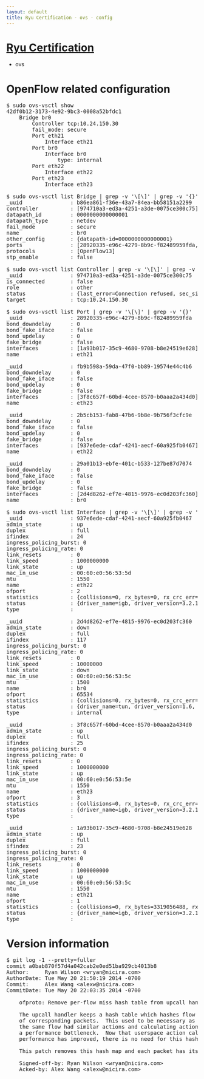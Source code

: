 ```yaml
---
layout: default
title: Ryu Certification - ovs - config
---
```

# [Ryu Certification](http://osrg.github.io/ryu/certification.html)
* ovs 

# OpenFlow related configuration
<pre>
$ sudo ovs-vsctl show
42df0b12-3173-4e92-9bc3-0008a52bfdc1
    Bridge br0
        Controller tcp:10.24.150.30
        fail_mode: secure
        Port eth21
            Interface eth21
        Port br0
            Interface br0
                type: internal
        Port eth22
            Interface eth22
        Port eth23
            Interface eth23

$ sudo ovs-vsctl list Bridge | grep -v '\[\]' | grep -v '{}'
_uuid               : b86ea861-f36e-43a7-84ea-bb58151a2299
controller          : [974710a3-ed3a-4251-a3de-0075ce300c75]
datapath_id         : 0000000000000001
datapath_type       : netdev
fail_mode           : secure
name                : br0
other_config        : {datapath-id=0000000000000001}
ports               : [28920335-e96c-4279-8b9c-f82489959fda, 29a01b13-ebfe-401c-b533-127be87d7074, 2b5cb153-fab8-47b6-9b8e-9b756f3cfc9e, fb9b598a-59da-47f0-bb89-19574e44c4b6]
protocols           : [OpenFlow13]
stp_enable          : false

$ sudo ovs-vsctl list Controller | grep -v '\[\]' | grep -v '{}'
_uuid               : 974710a3-ed3a-4251-a3de-0075ce300c75
is_connected        : false
role                : other
status              : {last_error=Connection refused, sec_since_connect=567, sec_since_disconnect=1, state=BACKOFF}
target              : tcp:10.24.150.30

$ sudo ovs-vsctl list Port | grep -v '\[\]' | grep -v '{}'
_uuid               : 28920335-e96c-4279-8b9c-f82489959fda
bond_downdelay      : 0
bond_fake_iface     : false
bond_updelay        : 0
fake_bridge         : false
interfaces          : [1a93b017-35c9-4680-9708-b8e24519e628]
name                : eth21

_uuid               : fb9b598a-59da-47f0-bb89-19574e44c4b6
bond_downdelay      : 0
bond_fake_iface     : false
bond_updelay        : 0
fake_bridge         : false
interfaces          : [3f8c657f-60bd-4cee-8570-b0aaa2a434d0]
name                : eth23

_uuid               : 2b5cb153-fab8-47b6-9b8e-9b756f3cfc9e
bond_downdelay      : 0
bond_fake_iface     : false
bond_updelay        : 0
fake_bridge         : false
interfaces          : [937e6ede-cdaf-4241-aecf-60a925fb0467]
name                : eth22

_uuid               : 29a01b13-ebfe-401c-b533-127be87d7074
bond_downdelay      : 0
bond_fake_iface     : false
bond_updelay        : 0
fake_bridge         : false
interfaces          : [2d4d8262-ef7e-4815-9976-ec0d203fc360]
name                : br0

$ sudo ovs-vsctl list Interface | grep -v '\[\]' | grep -v '{}'
_uuid               : 937e6ede-cdaf-4241-aecf-60a925fb0467
admin_state         : up
duplex              : full
ifindex             : 24
ingress_policing_burst: 0
ingress_policing_rate: 0
link_resets         : 0
link_speed          : 1000000000
link_state          : up
mac_in_use          : 00:60:e0:56:53:5d
mtu                 : 1550
name                : eth22
ofport              : 2
statistics          : {collisions=0, rx_bytes=0, rx_crc_err=0, rx_dropped=0, rx_errors=0, rx_frame_err=0, rx_over_err=0, rx_packets=0, tx_bytes=1311898804, tx_dropped=0, tx_errors=0, tx_packets=878126}
status              : {driver_name=igb, driver_version=3.2.10-k, firmware_version=2.10-9}
type                : 

_uuid               : 2d4d8262-ef7e-4815-9976-ec0d203fc360
admin_state         : down
duplex              : full
ifindex             : 117
ingress_policing_burst: 0
ingress_policing_rate: 0
link_resets         : 0
link_speed          : 10000000
link_state          : down
mac_in_use          : 00:60:e0:56:53:5c
mtu                 : 1500
name                : br0
ofport              : 65534
statistics          : {collisions=0, rx_bytes=0, rx_crc_err=0, rx_dropped=0, rx_errors=0, rx_frame_err=0, rx_over_err=0, rx_packets=0, tx_bytes=0, tx_dropped=0, tx_errors=0, tx_packets=0}
status              : {driver_name=tun, driver_version=1.6, firmware_version=N/A}
type                : internal

_uuid               : 3f8c657f-60bd-4cee-8570-b0aaa2a434d0
admin_state         : up
duplex              : full
ifindex             : 25
ingress_policing_burst: 0
ingress_policing_rate: 0
link_resets         : 0
link_speed          : 1000000000
link_state          : up
mac_in_use          : 00:60:e0:56:53:5e
mtu                 : 1550
name                : eth23
ofport              : 3
statistics          : {collisions=0, rx_bytes=0, rx_crc_err=0, rx_dropped=0, rx_errors=0, rx_frame_err=0, rx_over_err=0, rx_packets=0, tx_bytes=2334118500, tx_dropped=0, tx_errors=0, tx_packets=1556079}
status              : {driver_name=igb, driver_version=3.2.10-k, firmware_version=2.10-9}
type                : 

_uuid               : 1a93b017-35c9-4680-9708-b8e24519e628
admin_state         : up
duplex              : full
ifindex             : 23
ingress_policing_burst: 0
ingress_policing_rate: 0
link_resets         : 0
link_speed          : 1000000000
link_state          : up
mac_in_use          : 00:60:e0:56:53:5c
mtu                 : 1550
name                : eth21
ofport              : 1
statistics          : {collisions=0, rx_bytes=3319056488, rx_crc_err=0, rx_dropped=0, rx_errors=0, rx_frame_err=0, rx_over_err=0, rx_packets=2222042, tx_bytes=0, tx_dropped=0, tx_errors=0, tx_packets=0}
status              : {driver_name=igb, driver_version=3.2.10-k, firmware_version=2.10-9}
type                : 
</pre>

# Version information
<pre>
$ git log -1 --pretty=fuller
commit a0bab870f57d4a042cab2e0ed51ba929cb4013b8
Author:     Ryan Wilson &lt;wryan@nicira.com&gt;
AuthorDate: Tue May 20 21:50:19 2014 -0700
Commit:     Alex Wang &lt;alexw@nicira.com&gt;
CommitDate: Tue May 20 22:03:35 2014 -0700

    ofproto: Remove per-flow miss hash table from upcall handler.
    
    The upcall handler keeps a hash table which hashes flow to a list
    of corresponding packets.  This used to be necessary as packets with
    the same flow had similar actions and calculating actions used to be
    a performance bottleneck.  Now that userspace action calculation
    performance has improved, there is no need for this hash map.
    
    This patch removes this hash map and each packet has its own upcall.
    
    Signed-off-by: Ryan Wilson &lt;wryan@nicira.com&gt;
    Acked-by: Alex Wang &lt;alexw@nicira.com&gt;
</pre>
